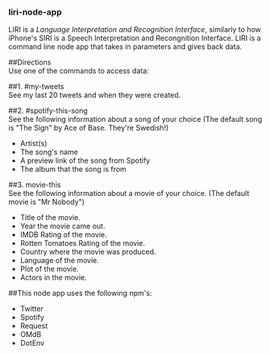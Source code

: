 ### liri-node-app <br />
LIRI is a _*Language Interpretation and Recognition Interface*_, similarly to how iPhone's SIRI is a Speech Interpretation and Recongnition Interface. LIRI is a command line node app that takes in parameters and gives back data. 


##Directions <br />
Use one of the commands to access data:

##1. #my-tweets <br />
See my last 20 tweets and when they were created.

##2. #spotify-this-song <br />
See the following information about a song of your choice (The default song is "The Sign" by Ace of Base. They're Swedish!)

* Artist(s)
* The song's name
* A preview link of the song from Spotify
* The album that the song is from

##3. movie-this <br />
See the following information about a movie of your choice. (The default movie is "Mr Nobody")

* Title of the movie.
* Year the movie came out.
* IMDB Rating of the movie.
* Rotten Tomatoes Rating of the movie.
* Country where the movie was produced.
* Language of the movie.
* Plot of the movie.
* Actors in the movie.


##This node app uses the following npm's: <br />
* Twitter
* Spotify
* Request
* OMdB
* DotEnv